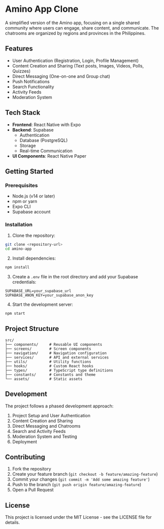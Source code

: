 # Amino App Clone

A simplified version of the Amino app, focusing on a single shared community where users can engage, share content, and communicate. The chatrooms are organized by regions and provinces in the Philippines.

## Features

- User Authentication (Registration, Login, Profile Management)
- Content Creation and Sharing (Text posts, Images, Videos, Polls, Quizzes)
- Direct Messaging (One-on-one and Group chat)
- Push Notifications
- Search Functionality
- Activity Feeds
- Moderation System

## Tech Stack

- **Frontend**: React Native with Expo
- **Backend**: Supabase
  - Authentication
  - Database (PostgreSQL)
  - Storage
  - Real-time Communication
- **UI Components**: React Native Paper

## Getting Started

### Prerequisites

- Node.js (v14 or later)
- npm or yarn
- Expo CLI
- Supabase account

### Installation

1. Clone the repository:
```bash
git clone <repository-url>
cd amino-app
```

2. Install dependencies:
```bash
npm install
```

3. Create a `.env` file in the root directory and add your Supabase credentials:
```
SUPABASE_URL=your_supabase_url
SUPABASE_ANON_KEY=your_supabase_anon_key
```

4. Start the development server:
```bash
npm start
```

## Project Structure

```
src/
├── components/     # Reusable UI components
├── screens/        # Screen components
├── navigation/     # Navigation configuration
├── services/       # API and external services
├── utils/          # Utility functions
├── hooks/          # Custom React hooks
├── types/          # TypeScript type definitions
├── constants/      # Constants and theme
└── assets/         # Static assets
```

## Development

The project follows a phased development approach:

1. Project Setup and User Authentication
2. Content Creation and Sharing
3. Direct Messaging and Chatrooms
4. Search and Activity Feeds
5. Moderation System and Testing
6. Deployment

## Contributing

1. Fork the repository
2. Create your feature branch (`git checkout -b feature/amazing-feature`)
3. Commit your changes (`git commit -m 'Add some amazing feature'`)
4. Push to the branch (`git push origin feature/amazing-feature`)
5. Open a Pull Request

## License

This project is licensed under the MIT License - see the LICENSE file for details. 